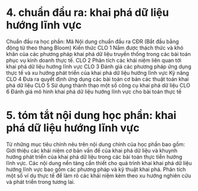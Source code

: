 # 4. chuẩn đầu ra: khai phá dữ liệu hướng lĩnh vực
Chuẩn đầu ra học phần: Mã Nội dung chuẩn đầu ra
CĐR (Bắt đầu bằng động từ theo thang Bloom) Kiến thức
CLO 1 Nắm được thách thức và khó khăn của các phương pháp khai phá dữ liệu truyền thống trong các bài toán phục vụ kinh doanh thực tế.
CLO 2 Phân tích các khái niệm liên quan tới khai phá dữ liệu hướng lĩnh vực
CLO 3 Đánh giá các phương pháp ứng dụng thực tế và xu hướng phát triển của khai phá dữ liệu hướng lĩnh vực
Kỹ năng
CLO 4 Đưa ra quyết định ứng dụng các bài toán cơ bản các thuật toán khai phá dữ liệu
CLO 5 Sử dụng thành thạo một số công cụ khai phá dữ liệu
CLO 6 Đánh giá mô hình khai phá dữ liệu hướng lĩnh vực cho bài toán thực tế
# 5. tóm tắt nội dung học phần: khai phá dữ liệu hướng lĩnh vực
Từ những mục tiêu chính nêu trên nội dung chính của học phần bao gồm: Giới thiệu các khái niệm cơ bản vấn đề của khai phá dữ liệu và khuynh hướng phát triển của khai phá dữ liệu trong các bài toán thực tiễn hướng lĩnh vực. Các nội dung nền tảng cần thiết cho quá trình khai khai phá dữ liệu hướng lĩnh vực bao gồm các phương pháp và kỹ thuật khai phá. Phân tích một số ví dụ thực tế để làm rõ các khái niệm kèm theo xu hướng nghiên cứu và phát triển trong tương lai.
